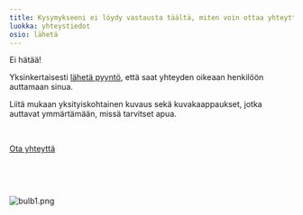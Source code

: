 ```yaml
---
title: Kysymykseeni ei löydy vastausta täältä, miten voin ottaa yhteyttä tukeen?
luokka: yhteystiedot
osio: lähetä
---
```

Ei hätää! 


Yksinkertaisesti [lähetä pyyntö](https://helpStudycat.com/hc/en-gb/requests/new), että saat yhteyden oikeaan henkilöön auttamaan sinua.


Liitä mukaan yksityiskohtainen kuvaus sekä kuvakaappaukset, jotka auttavat ymmärtämään, missä tarvitset apua.


 


[Ota yhteyttä](https://helpStudycat.com/hc/en-gb/requests/new)


 


 


 ![bulb1.png](https://help.Studycat.com/hc/article_attachments/31662880176025)